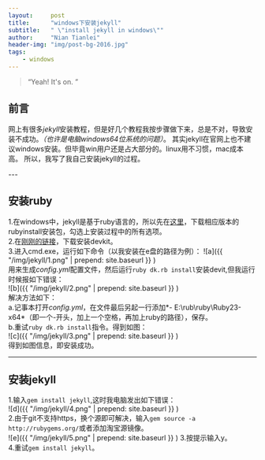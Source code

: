```yaml
---
layout:     post
title:      "windows下安装jekyll"
subtitle:   " \"install jekyll in windows\""
author:     "Nian Tianlei"
header-img: "img/post-bg-2016.jpg"
tags:
    - windows
---
```


> “Yeah! It's on. ”

## 前言

网上有很多*jekyll*安装教程，但是好几个教程我按步骤做下来，总是不对，导致安装不成功。*（也许是电脑windows64位系统的问题）*。
 其实jekyll在官网上也不建议windows安装。但毕竟win用户还是占大部分的。linux用不习惯，mac成本高。
 所以，我写了我自己安装jekyll的过程。


<p id = "build"></p>
---

## 安装ruby
1.在windows中，jekyll是基于ruby语言的，所以先在[这里](http://rubyinstaller.org/downloads/)，下载相应版本的rubyinstall安装包，勾选上安装过程中的所有选项。     
2.在[刚刚的链接](http://rubyinstaller.org/downloads/)，下载安装devkit。     
3.进入cmd.exe，运行如下命令（以我安装在e盘的路径为例）：
  ![a]({{ "/img/jekyll/1.png" | prepend: site.baseurl }} )     
  用来生成*config.yml*配置文件，然后运行`ruby dk.rb install`安装devit,但我运行时候报如下错误：   
  ![b]({{ "/img/jekyll/2.png" | prepend: site.baseurl }} )    
  解决方法如下：   
  a.记事本打开*config.yml*，在文件最后另起一行添加*- E:\rub\ruby\Ruby23-x64*（即一个-开头，加上一个空格，再加上ruby的路径），保存。  
  b.重试`ruby dk.rb install`指令。得到如图：     
  ![c]({{ "/img/jekyll/3.png" | prepend: site.baseurl }} )           
  得到如图信息，即安装成功。  


---
## 安装jekyll
1.输入`gem install jekyll`,这时我电脑发出如下错误：    
  ![d]({{ "/img/jekyll/4.png" | prepend: site.baseurl }} )      
2.由于git不支持https，换个源即可解决，输入`gem source -a http://rubygems.org/`或者添加淘宝源镜像。      
  ![e]({{ "/img/jekyll/5.png" | prepend: site.baseurl }} ) 
3.按提示输入y。  
4.重试`gem install jekyll`。



